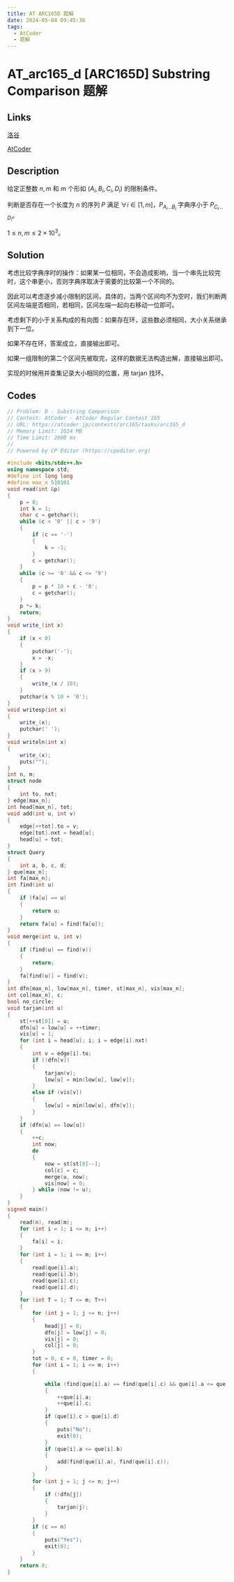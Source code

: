 ```yaml
---
title: AT ARC165D 题解
date: 2024-05-04 09:45:36
tags:
  - AtCoder
  - 题解
---
```

<!---->
<!--more-->


# AT_arc165_d [ARC165D] Substring Comparison 题解

## Links

[洛谷](https://www.luogu.com.cn/problem/AT_arc165_d)

[AtCoder](https://atcoder.jp/contests/arc165/tasks/arc165_d)

## Description

给定正整数 $n,m$ 和 $m$ 个形如 $(A_{i},B_{i},C_{i},D_{i})$ 的限制条件。

判断是否存在一个长度为 $n$ 的序列 $P$ 满足 $\forall i \in [1,m]$，$P_{A_{i} \dots B_{i}}$ 字典序小于 $P_{C_{i} \dots D_{i}}$。

$1 \leq n,m \leq 2 \times 10^{3}$。

## Solution

考虑比较字典序时的操作：如果某一位相同，不会造成影响，当一个串先比较完时，这个串更小，否则字典序取决于需要的比较第一个不同的。

因此可以考虑逐步减小限制的区间，具体的，当两个区间均不为空时，我们判断两区间左端是否相同，若相同，区间左端一起向右移动一位即可。

考虑剩下的小于关系构成的有向图：如果存在环，这些数必须相同，大小关系继承到下一位。

如果不存在环，答案成立，直接输出即可。

如果一组限制的第二个区间先被取完，这样的数据无法构造出解，直接输出即可。

实现的时候用并查集记录大小相同的位置，用 tarjan 找环。

## Codes

```cpp
// Problem: D - Substring Comparison
// Contest: AtCoder - AtCoder Regular Contest 165
// URL: https://atcoder.jp/contests/arc165/tasks/arc165_d
// Memory Limit: 1024 MB
// Time Limit: 2000 ms
//
// Powered by CP Editor (https://cpeditor.org)

#include <bits/stdc++.h>
using namespace std;
#define int long long
#define max_n 510101
void read(int &p)
{
    p = 0;
    int k = 1;
    char c = getchar();
    while (c < '0' || c > '9')
    {
        if (c == '-')
        {
            k = -1;
        }
        c = getchar();
    }
    while (c >= '0' && c <= '9')
    {
        p = p * 10 + c - '0';
        c = getchar();
    }
    p *= k;
    return;
}
void write_(int x)
{
    if (x < 0)
    {
        putchar('-');
        x = -x;
    }
    if (x > 9)
    {
        write_(x / 10);
    }
    putchar(x % 10 + '0');
}
void writesp(int x)
{
    write_(x);
    putchar(' ');
}
void writeln(int x)
{
    write_(x);
    puts("");
}
int n, m;
struct node
{
    int to, nxt;
} edge[max_n];
int head[max_n], tot;
void add(int u, int v)
{
    edge[++tot].to = v;
    edge[tot].nxt = head[u];
    head[u] = tot;
}
struct Query
{
    int a, b, c, d;
} que[max_n];
int fa[max_n];
int find(int u)
{
    if (fa[u] == u)
    {
        return u;
    }
    return fa[u] = find(fa[u]);
}
void merge(int u, int v)
{
    if (find(u) == find(v))
    {
        return;
    }
    fa[find(u)] = find(v);
}
int dfn[max_n], low[max_n], timer, st[max_n], vis[max_n];
int col[max_n], c;
bool no_circle;
void tarjan(int u)
{
    st[++st[0]] = u;
    dfn[u] = low[u] = ++timer;
    vis[u] = 1;
    for (int i = head[u]; i; i = edge[i].nxt)
    {
        int v = edge[i].to;
        if (!dfn[v])
        {
            tarjan(v);
            low[u] = min(low[u], low[v]);
        }
        else if (vis[v])
        {
            low[u] = min(low[u], dfn[v]);
        }
    }
    if (dfn[u] == low[u])
    {
        ++c;
        int now;
        do
        {
            now = st[st[0]--];
            col[c] = c;
            merge(u, now);
            vis[now] = 0;
        } while (now != u);
    }
}
signed main()
{
    read(n), read(m);
    for (int i = 1; i <= n; i++)
    {
        fa[i] = i;
    }
    for (int i = 1; i <= m; i++)
    {
        read(que[i].a);
        read(que[i].b);
        read(que[i].c);
        read(que[i].d);
    }
    for (int T = 1; T <= m; T++)
    {
        for (int j = 1; j <= n; j++)
        {
            head[j] = 0;
            dfn[j] = low[j] = 0;
            vis[j] = 0;
            col[j] = 0;
        }
        tot = 0, c = 0, timer = 0;
        for (int i = 1; i <= m; i++)
        {

            while (find(que[i].a) == find(que[i].c) && que[i].a <= que[i].b && que[i].c <= que[i].d)
            {
                ++que[i].a;
                ++que[i].c;
            }
            if (que[i].c > que[i].d)
            {
                puts("No");
                exit(0);
            }
            if (que[i].a <= que[i].b)
            {
                add(find(que[i].a), find(que[i].c));
            }
        }
        for (int j = 1; j <= n; j++)
        {
            if (!dfn[j])
            {
                tarjan(j);
            }
        }
        if (c == n)
        {
            puts("Yes");
            exit(0);
        }
    }
    return 0;
}
```